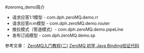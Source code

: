 #zeromq_demo简介
* 请求应答1:1模型 - com.dph.zeroMQ.demo.rr
* 请求应答n:m模型 - com.dph.zeroMQ.demo.router
* 推拉模式（管道模式）- com.dph.zeroMQ.demo.pipeLine
* 发布订阅模型 - com.dph.zeroMQ.demo.sp

参考文章：
[ZeroMQ入门教程(二)](http://wgliang.github.io/pages/zmq_2.html "ZeroMQ入门教程(二)")
[ZeroMQ 初学 Java Binding验证代码](http://www.coderli.com/zeromq-jzmq-javabind-demo/ "ZeroMQ 初学 Java Binding验证代码")
